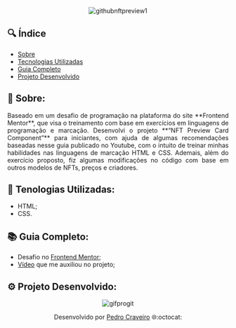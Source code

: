 <div align="center">

  ![githubnftpreview1](https://user-images.githubusercontent.com/79882049/159378328-25e64a23-95b7-4e78-9c2d-3940b22d1fd5.gif)
  
</div>

## 🔍 Índice
- [Sobre](#-sobre)
- [Tecnologias Utilizadas](#-tecnologias-utilizadas)
- [Guia Completo](#-guia-completo)
- [Projeto Desenvolvido](#-projeto-desenvolvido)

## 📑 Sobre:

<p align="justify">Baseado em um desafio de programação na plataforma do site **Frontend Mentor**, que visa o treinamento com base em exercícios em linguagens de programação e marcação. Desenvolvi o projeto **“NFT Preview Card Component”** para iniciantes, com ajuda de algumas recomendações baseadas nesse guia publicado no Youtube, com o intuito de treinar minhas habilidades nas linguagens de marcação HTML e CSS. Ademais, além do exercício proposto, fiz algumas modificações no código com base em outros modelos de NFTs, preços e criadores.</p>

## 🤖 Tenologias Utilizadas:

- HTML;
- CSS.

## 📚 Guia Completo:

- Desafio no [Frontend Mentor](https://www.frontendmentor.io/challenges/nft-preview-card-component-SbdUL_w0);
- [Vídeo](https://www.youtube.com/watch?v=88aBN3N45WA) que me auxiliou no projeto;

## ⚙️ Projeto Desenvolvido:

<div align="center">

  ![gifprogit](https://user-images.githubusercontent.com/79882049/159418044-034a603e-e358-4765-b5bc-425dccd13af7.gif)

</div>

<p align="center">Desenvolvido por <a href ="https://www.linkedin.com/in/pecraveiro/">Pedro Craveiro</a> 🌐:octocat:</p>
